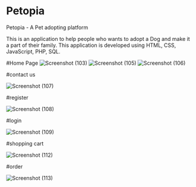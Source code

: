 # Petopia
Petopia - A Pet adopting platform

This is an application to help people who wants to adopt a Dog and make it a part of their family.
This application is developed using HTML, CSS, JavaScript, PHP, SQL.


#Home Page
![Screenshot (103)](https://github.com/Lucky-21052001/Petopia/assets/120821905/e55c4e09-698e-4b56-b728-31685fdddd4c)
![Screenshot (105)](https://github.com/Lucky-21052001/Petopia/assets/120821905/20033977-4154-4a3a-a753-3b6c657d56f4)
![Screenshot (106)](https://github.com/Lucky-21052001/Petopia/assets/120821905/6c1e6fea-6bca-4cb4-8c49-2acd9c74e317)

#contact us

![Screenshot (107)](https://github.com/Lucky-21052001/Petopia/assets/120821905/282e1daa-3a89-4254-9f89-dcf3eee65113)

#register

![Screenshot (108)](https://github.com/Lucky-21052001/Petopia/assets/120821905/afe589b8-4508-4374-b425-74499dcde52b)

#login

![Screenshot (109)](https://github.com/Lucky-21052001/Petopia/assets/120821905/dcb95d73-b1e0-49b4-ba9b-2c2c7faa2782)

#shopping cart



![Screenshot (112)](https://github.com/Lucky-21052001/Petopia/assets/120821905/db9cf558-b3c5-4ebb-ad31-156bd23872a6)

#order


![Screenshot (113)](https://github.com/Lucky-21052001/Petopia/assets/120821905/1e7e8a0e-17f9-458b-91f3-274792457b7d)
